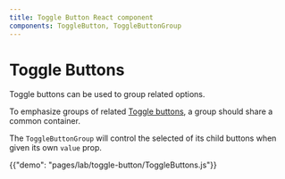 ```yaml
---
title: Toggle Button React component
components: ToggleButton, ToggleButtonGroup
---
```


# Toggle Buttons

<p class="description">Toggle buttons can be used to group related options.</p>

To emphasize groups of related [Toggle buttons](https://material.io/design/components/buttons.html#toggle-button), a group should share a common container.

The `ToggleButtonGroup` will control the selected of its child buttons when given its own `value` prop.

{{"demo": "pages/lab/toggle-button/ToggleButtons.js"}}